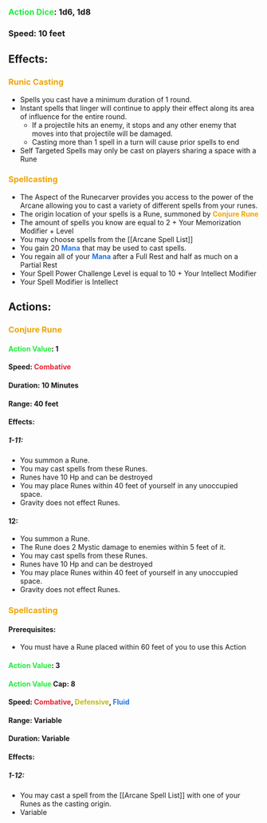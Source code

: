 ### <span style="font-weight:bold;color:rgb(33, 235, 60)">Action Dice</span>: 1d6, 1d8
### Speed: 10 feet
## Effects:
### <span style="font-weight:bold;color:rgb(240, 164, 0)">Runic Casting</span>
- Spells you cast have a minimum duration of 1 round.
- Instant spells that linger will continue to apply their effect along its area of influence for the entire round.
	- If a projectile hits an enemy, it stops and any other enemy that moves into that projectile will be damaged.
	- Casting more than 1 spell in a turn will cause prior spells to end
- Self Targeted Spells may only be cast on players sharing a space with a Rune
### <span style="font-weight:bold;color:rgb(240, 164, 0)">Spellcasting</span>
- The Aspect of the Runecarver provides you access to the power of the Arcane allowing you to cast a variety of different spells from your runes.
- The origin location of your spells is a Rune, summoned by <span style="font-weight:bold;color:rgb(240, 164, 0)">Conjure Rune</span>
- The amount of spells you know are equal to 2 + Your Memorization Modifier + Level
- You may choose spells from the [[Arcane Spell List]]
- You gain 20 <span style="font-weight:bold;color:rgb(33, 117, 235)">Mana</span> that may be used to cast spells.
- You regain all of your <span style="font-weight:bold;color:rgb(33, 117, 235)">Mana</span> after a Full Rest and half as much on a Partial Rest
- Your Spell Power Challenge Level is equal to 10 + Your Intellect Modifier
- Your Spell Modifier is Intellect
## Actions:
### <span style="font-weight:bold;color:rgb(240, 164, 0)">Conjure Rune</span>
#### <span style="font-weight:bold;color:rgb(33, 235, 60)">Action Value</span>: 1
#### Speed: <span style="font-weight:bold; color:rgb(235, 33, 53)">Combative</span>
#### Duration: 10 Minutes
#### Range: 40 feet
#### Effects:
##### 1-11:
- You summon a Rune. 
- You may cast spells from these Runes.
- Runes have 10 Hp and can be destroyed
- You may place Runes within 40 feet of yourself in any unoccupied space.
- Gravity does not effect Runes.
#### 12:
- You summon a Rune. 
- The Rune does 2 Mystic damage to enemies within 5 feet of it.
- You may cast spells from these Runes.
- Runes have 10 Hp and can be destroyed
- You may place Runes within 40 feet of yourself in any unoccupied space.
- Gravity does not effect Runes.
### <span style="font-weight:bold;color:rgb(240, 164, 0)"> Spellcasting</span>
#### Prerequisites: 
- You must have a Rune placed within 60 feet of you to use this Action
#### <span style="font-weight:bold;color:rgb(33, 235, 60)">Action Value</span>: 3
#### <span style="font-weight:bold;color:rgb(33, 235, 60)">Action Value</span> Cap: 8
#### Speed: <span style="font-weight:bold; color:rgb(235, 33, 53)">Combative</span>, <span style="font-weight:bold; color:rgb(192, 187, 17)">Defensive</span>, <span style="font-weight:bold; color:rgb(33, 117, 235)">Fluid</span>
#### Range: Variable
#### Duration: Variable
#### Effects:
##### 1-12: 
- You may cast a spell from the [[Arcane Spell List]] with one of your Runes as the casting origin.
- Variable
